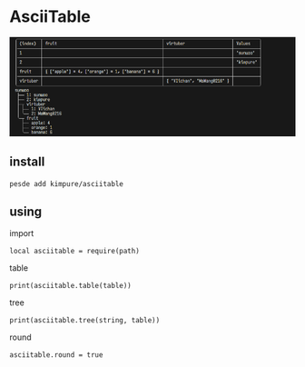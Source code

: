 # AsciiTable
<img src="https://raw.githubusercontent.com/kimpure/asciitable-luau/refs/heads/master/image/round.png">


## install
```
pesde add kimpure/asciitable
```

## using

import
```luau
local asciitable = require(path)
```

table
```luau
print(asciitable.table(table))
```

tree
```luau
print(asciitable.tree(string, table))
```

round
```luau
asciitable.round = true
```


